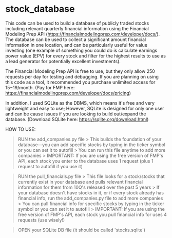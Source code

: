 # stock_database
This code can be used to build a database of publicly traded stocks including relevant quarterly financial information using the Financial Modeling Prep API (https://financialmodelingprep.com/developer/docs/). The database can be used to collect a significant amount financial information in one location, and can be particularly useful for value investing (one example of something you could do is calculate earnings power value (EPV) for every stock and filter for the highest results to use as a lead generator for potentially excellent investments).

The Financial Modeling Prep API is free to use, but they only allow 250 requests per day for testing and debugging. If you are planning on using this code as a tool, it recommended you purchase unlimited access for $15-$19/month. (Pay for FMP here: https://financialmodelingprep.com/developer/docs/pricing)

In addition, I used SQLite as the DBMS, which means it's free and very lightweight and easy to use; However, SQLite is designed for only one user and can be cause issues if you are looking to build out/expand the database. (Download SQLite here: https://sqlite.org/download.html)


HOW TO USE:
  > RUN the add_companies.py file
    > This builds the foundation of your database—you can add specific stocks by typing in the ticker symbol or you can set it to autofill
    > You can run this file anytime to add more companies
    > IMPORTANT: If you are using the free version of FMP's API, each stock you enter to the database uses 1 request (plus 1 request to autofill if you use it)
    
  > RUN the pull_financials.py file
    > This file looks for a stock/stocks that currently exist in your database and pulls relevant financial information for them from 10Q's released over the past 5 years
    > If your database doesn't have stocks in it, or if every stock already has financial info, run the add_companies.py file to add more companies
    > You can pull financial info for specific stocks by typing in the ticker symbol or you can set it to autofill
    > IMPORTANT: If you are using the free version of FMP's API, each stock you pull financial info for uses 4 requests (use wisely!)
    
  > OPEN your SQLite DB file (it should be called 'stocks.sqlite')
